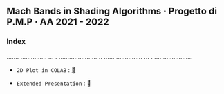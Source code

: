 ## Mach Bands in Shading Algorithms  ·  Progetto di P.M.P  ·  AA 2021 - 2022 

### Index

   ....... ............... ... . ......................
   .. ...... ............... ... . ......................


   - `2D Plot in COLAB` : [🔗](https://colab.research.google.com/github/AlbanUNIMI/mach-bands-in-shading-algorithms/blob/main/Mach%20Bands%20in%20Shading%20Algorithms%20-%202D%20Plot.ipynb#scrollTo=wh_A0AKUNgyT)

   - `Extended Presentation` : [🔗](https://www.itcs.milano.it/PMP/index.html)
